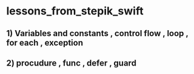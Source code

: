 # lessons_from_stepik_swift

## 1) Variables and constants , control flow , loop , for each , exception
## 2) procudure , func , defer , guard 
